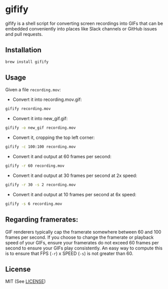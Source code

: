 # gifify

gifify is a shell script for converting screen recordings into GIFs that can be
embedded conveniently into places like Slack channels or GitHub issues and pull
requests.

## Installation

```sh
brew install gifify
```

## Usage

Given a file `recording.mov`:

- Convert it into recording.mov.gif:

```sh
gifify recording.mov
```

- Convert it into new_gif.gif:

```sh
gifify -o new_gif recording.mov
```

- Convert it, cropping the top left corner:

```sh
gifify -c 100:100 recording.mov
```

- Convert it and output at 60 frames per second:

```sh
gifify -r 60 recording.mov
```

- Convert it and output at 30 frames per second at 2x speed:

```sh
gifify -r 30 -s 2 recording.mov
```

- Convert it and output at 10 frames per second at 6x speed:

```sh
gifify -s 6 recording.mov
```

## Regarding framerates:

GIF renderers typically cap the framerate somewhere between 60 and 100 frames
per second. If you choose to change the framerate or playback speed of your
GIFs, ensure your framerates do not exceed 60 frames per second to ensure your
GIFs play consistently. An easy way to compute this is to ensure that FPS
(`-r`) x SPEED (`-s`) is not greater than 60.

## License

MIT (See [LICENSE][3])


[1]: https://raw.github.com/jclem/gifify/master/gifify.sh
[2]: https://github.com/cloudapp/cloudapp.rb
[3]: https://raw.github.com/jclem/gifify/master/LICENSE
